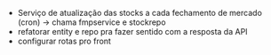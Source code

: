 - Serviço de atualização das stocks a cada fechamento de mercado (cron) -> chama fmpservice e stockrepo 
- refatorar entity e repo pra fazer sentido com a resposta da API
- configurar rotas pro front